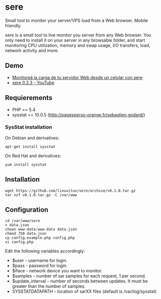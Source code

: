 # sere
Small tool to monitor your server/VPS load from a Web browser. Mobile friendly.

sere is a small tool to live monitor you server from any Web browser.
You only need to install it on your server in any browsable folder, and start monitoring
CPU utilization, memory and swap usage, I/O transfers, load, network activity and more.

## Demo

* [Monitoreá la carga de tu servidor Web desde un celular con sere](https://www.linuxito.com/programacion/879-monitorea-la-carga-de-tu-servidor-web-desde-un-celular-con-sere)
* [sere 0.2.3 - YouTube](https://youtu.be/SLLiKNZMyqo)

## Requierements

* PHP >= 5.4
* sysstat == 10.0.5 (http://pagesperso-orange.fr/sebastien.godard/)


### SysStat installation

On Debian and derivatives:

    apt-get install sysstat

On Red Hat and derivatives:

    yum install sysstat

## Installation

    wget https://github.com/linuxitux/sere/archive/v0.1.0.tar.gz
    tar xzf v0.1.0.tar.gz -C /var/www

## Configuration

    cd /var/www/sere
    > data.json
    chown www-data:www-data data.json
    chmod 750 data.json
    cp config.example.php config.php
    vi config.php

Edit the following variables accordingly:

* $user - username for login.
* $pass - password for login.
* $iface - network device you want to monitor.
* $samples - number of sar samples for each request, 1 per second.
* $update_interval - number of seconds between updates. It must be greater than the number of samples.
* SYSSTATDATAPATH - location of sarXX files (default is /var/log/sysstat)
